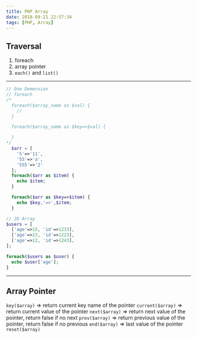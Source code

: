 ```yaml
---
title: PHP Array
date: 2018-09-21 22:57:34
tags: [PHP, Array]
---
```


## Traversal

1. foreach
2. array pointer
3. `each()` and `list()`
---
```php
// One Demension
// foreach
/*
  foreach($array_name as $val) {
    //
  }

  foreach($array_name as $key=>$val) {

  }
*/
  $arr = [
    '5'=>'11',
    '55'=>'a',
    '555'=>'2'
  ];
  foreach($arr as $item) {
    echo $item;
  }

  foreach($arr as $key=>$item) {
    echo $key,'=>',$item;
  }

// 2D Array
$users = [
  ['age'=>15, 'id'=>1233],
  ['age'=>22, 'id'=>1223],
  ['age'=>12, 'id'=>1243],
];

foreach($users as $user) {
  echo $user['age'];
}
```

---
## Array Pointer
`key($array)` => return current key name of the pointer
`current($array)` => return current value of the pointer
`next($array)` => return next value of the pointer, return false if no next
`prev($array)` => return previous value of the pointer, return false if no previous
`end($array)` => last value of the pointer
`reset($array)`
```php
```